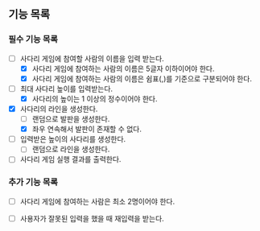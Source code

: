 ## 기능 목록

### 필수 기능 목록

- [ ] 사다리 게임에 참여할 사람의 이름을 입력 받는다.
    - [x] 사다리 게임에 참여하는 사람의 이름은 5글자 이하이어야 한다.
    - [x] 사다리 게임에 참여하는 사람의 이름은 쉼표(,)를 기준으로 구분되어야 한다.

- [ ] 최대 사다리 높이를 입력받는다.
    - [x] 사다리의 높이는 1 이상의 정수이어야 한다.

- [x] 사다리의 라인을 생성한다.
    - [ ] 랜덤으로 발판을 생성한다.
    - [x] 좌우 연속해서 발판이 존재할 수 없다.

- [ ] 입력받은 높이의 사다리를 생성한다.
    - [ ] 랜덤으로 라인을 생성한다.

- [ ] 사다리 게임 실행 결과를 출력한다.

### 추가 기능 목록

- [ ] 사다리 게임에 참여하는 사람은 최소 2명이어야 한다.
- [ ] 사용자가 잘못된 입력을 했을 때 재입력을 받는다.


